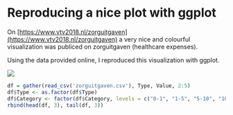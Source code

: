 # Reproducing a nice plot with ggplot

On [https://www.vtv2018.nl/zorguitgaven](https://www.vtv2018.nl/zorguitgaven) a very nice and colourful visualization was publiced on zorguitgaven (healthcare expenses).

Using the data provided online, I reproduced this visualization with ggplot.  

  
![](http://res.cloudinary.com/brinkhuis/image/upload/v1513194157/zorguitgave_rhocjx.png)


``` r
df = gather(read_csv('zorguitgaven.csv'), Type, Value, 2:5)
df$Type <- as.factor(df$Type)
df$Category <- factor(df$Category, levels = c("0-1", "1-5", "5-10", "10-15", "15-20", "20-25", "25-30", "30-35", "35-40", "40-45", "45-50", "50-55", "55-60", "60-65", "65-70", "70-75", "75-80", "80-85", "85-90", "90-95", "95 en ouder"))
rbind(head(df, 3), tail(df, 3))
```